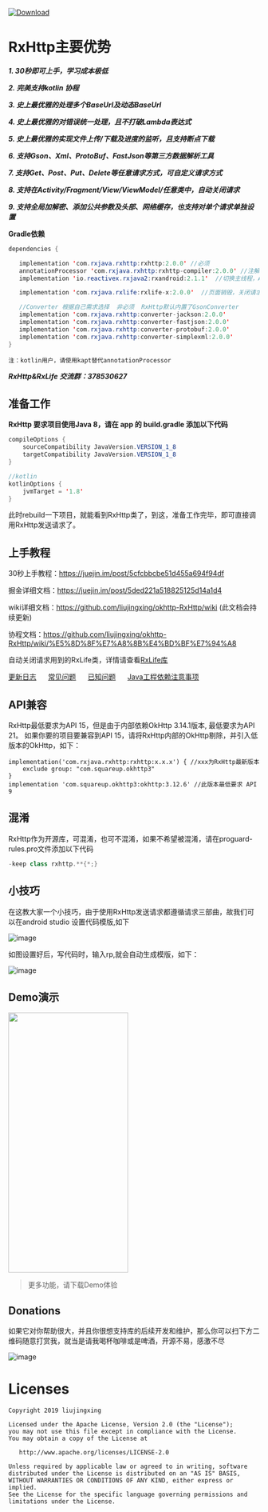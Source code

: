 [ ![Download](https://api.bintray.com/packages/32774707/maven/rxhttp/images/download.svg) ](https://bintray.com/32774707/maven/rxhttp/_latestVersion)

# RxHttp主要优势

  ***1. 30秒即可上手，学习成本极低***

  ***2. 完美支持kotlin 协程***

  ***3. 史上最优雅的处理多个BaseUrl及动态BaseUrl***

  ***4. 史上最优雅的对错误统一处理，且不打破Lambda表达式***

  ***5. 史上最优雅的实现文件上传/下载及进度的监听，且支持断点下载***

  ***6. 支持Gson、Xml、ProtoBuf、FastJson等第三方数据解析工具***

  ***7. 支持Get、Post、Put、Delete等任意请求方式，可自定义请求方式***

  ***8. 支持在Activity/Fragment/View/ViewModel/任意类中，自动关闭请求***

  ***9. 支持全局加解密、添加公共参数及头部、网络缓存，也支持对单个请求单独设置***

**Gradle依赖**

```java
dependencies {

   implementation 'com.rxjava.rxhttp:rxhttp:2.0.0' //必须
   annotationProcessor 'com.rxjava.rxhttp:rxhttp-compiler:2.0.0' //注解处理器，生成RxHttp类,必须
   implementation 'io.reactivex.rxjava2:rxandroid:2.1.1'  //切换主线程，Android工程必须

   implementation 'com.rxjava.rxlife:rxlife-x:2.0.0'  //页面销毁，关闭请求，非必须

   //Converter 根据自己需求选择  非必须  RxHttp默认内置了GsonConverter
   implementation 'com.rxjava.rxhttp:converter-jackson:2.0.0'
   implementation 'com.rxjava.rxhttp:converter-fastjson:2.0.0'
   implementation 'com.rxjava.rxhttp:converter-protobuf:2.0.0'
   implementation 'com.rxjava.rxhttp:converter-simplexml:2.0.0'
}
```
`注：kotlin用户，请使用kapt替代annotationProcessor`

***RxHttp&RxLife 交流群：378530627***

## 准备工作

**RxHttp 要求项目使用Java 8，请在 app 的 build.gradle 添加以下代码**

```java
compileOptions {
    sourceCompatibility JavaVersion.VERSION_1_8
    targetCompatibility JavaVersion.VERSION_1_8
}

//kotlin
kotlinOptions {
    jvmTarget = '1.8'
}
```
此时rebuild一下项目，就能看到RxHttp类了，到这，准备工作完毕，即可直接调用RxHttp发送请求了。

## 上手教程

30秒上手教程：https://juejin.im/post/5cfcbbcbe51d455a694f94df

掘金详细文档：https://juejin.im/post/5ded221a518825125d14a1d4

wiki详细文档：https://github.com/liujingxing/okhttp-RxHttp/wiki  (此文档会持续更新)

协程文档：https://github.com/liujingxing/okhttp-RxHttp/wiki/%E5%8D%8F%E7%A8%8B%E4%BD%BF%E7%94%A8

自动关闭请求用到的RxLife类，详情请查看[RxLife库](https://github.com/liujingxing/RxLife)

[更新日志](https://github.com/liujingxing/okhttp-RxHttp/wiki/%E6%9B%B4%E6%96%B0%E6%97%A5%E5%BF%97) &nbsp;&nbsp;&nbsp;&nbsp;
[常见问题](https://github.com/liujingxing/okhttp-RxHttp/wiki/FAQ) &nbsp;&nbsp;&nbsp;&nbsp;
[已知问题](https://github.com/liujingxing/okhttp-RxHttp/wiki/%E5%B7%B2%E7%9F%A5%E9%97%AE%E9%A2%98) &nbsp;&nbsp;&nbsp;&nbsp;
[Java工程依赖注意事项](https://github.com/liujingxing/okhttp-RxHttp/wiki/Java%E5%B7%A5%E7%A8%8B%E4%BE%9D%E8%B5%96)

## API兼容

RxHttp最低要求为API 15，但是由于内部依赖OkHttp 3.14.1版本, 最低要求为API 21。
如果你要的项目要兼容到API 15，请将RxHttp内部的OkHttp剔除，并引入低版本的OkHttp，如下：

```
implementation('com.rxjava.rxhttp:rxhttp:x.x.x') { //xxx为RxHttp最新版本
    exclude group: "com.squareup.okhttp3"
}
implementation 'com.squareup.okhttp3:okhttp:3.12.6' //此版本最低要求 API 9
```

## 混淆

RxHttp作为开源库，可混淆，也可不混淆，如果不希望被混淆，请在proguard-rules.pro文件添加以下代码

```java
-keep class rxhttp.**{*;}
```

## 小技巧

在这教大家一个小技巧，由于使用RxHttp发送请求都遵循请求三部曲，故我们可以在android studio 设置代码模版,如下

![image](https://github.com/liujingxing/RxHttp/blob/master/screen/templates.png)

如图设置好后，写代码时，输入rp,就会自动生成模版，如下：

![image](https://github.com/liujingxing/RxHttp/blob/master/screen/templates_demo.gif)


## Demo演示
<img src="https://github.com/liujingxing/RxHttp/blob/master/screen/screenrecorder-2019-11-27_22_56_26.gif" width = "240" height = "520" />

> 更多功能，请下载Demo体验

## Donations
如果它对你帮助很大，并且你很想支持库的后续开发和维护，那么你可以扫下方二维码随意打赏我，就当是请我喝杯咖啡或是啤酒，开源不易，感激不尽

![image](https://github.com/liujingxing/RxHttp/blob/master/screen/donations.jpeg)


# Licenses
```
Copyright 2019 liujingxing

Licensed under the Apache License, Version 2.0 (the "License");
you may not use this file except in compliance with the License.
You may obtain a copy of the License at

   http://www.apache.org/licenses/LICENSE-2.0

Unless required by applicable law or agreed to in writing, software
distributed under the License is distributed on an "AS IS" BASIS,
WITHOUT WARRANTIES OR CONDITIONS OF ANY KIND, either express or implied.
See the License for the specific language governing permissions and
limitations under the License.
```
